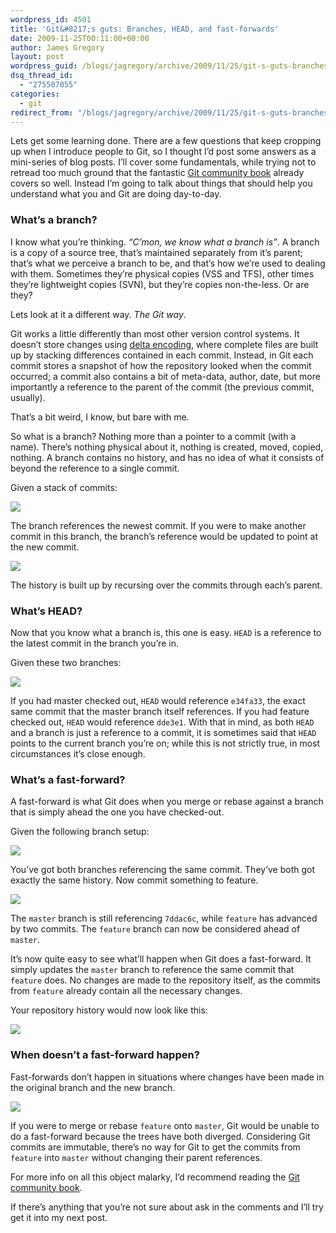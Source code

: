 ```yaml
---
wordpress_id: 4501
title: 'Git&#8217;s guts: Branches, HEAD, and fast-forwards'
date: 2009-11-25T00:11:00+00:00
author: James Gregory
layout: post
wordpress_guid: /blogs/jagregory/archive/2009/11/25/git-s-guts-branches-head-and-fast-forwards.aspx
dsq_thread_id:
  - "275507055"
categories:
  - git
redirect_from: "/blogs/jagregory/archive/2009/11/25/git-s-guts-branches-head-and-fast-forwards.aspx/"
---
```

Lets get some learning done. There are a few questions that keep cropping up when I introduce people to Git, so I thought I&#8217;d post some answers as a mini-series of blog posts. I&#8217;ll cover some fundamentals, while trying not to retread too much ground that the fantastic [Git community book](http://book.git-scm.com) already covers so well. Instead I&#8217;m going to talk about things that should help you understand what you and Git are doing day-to-day.

### What&#8217;s a branch?

I know what you&#8217;re thinking. _&#8220;C&#8217;mon, we know what a branch is&#8221;_. A branch is a copy of a source tree, that&#8217;s maintained separately from it&#8217;s parent; that&#8217;s what we perceive a branch to be, and that&#8217;s how we&#8217;re used to dealing with them. Sometimes they&#8217;re physical copies (VSS and TFS), other times they&#8217;re lightweight copies (SVN), but they&#8217;re copies non-the-less. Or are they?

Lets look at it a different way. _The Git way_.

Git works a little differently than most other version control systems. It doesn&#8217;t store changes using [delta encoding](http://en.wikipedia.org/wiki/Delta_encoding), where complete files are built up by stacking differences contained in each commit. Instead, in Git each commit stores a snapshot of how the repository looked when the commit occurred; a commit also contains a bit of meta-data, author, date, but more importantly a reference to the parent of the commit (the previous commit, usually).

That&#8217;s a bit weird, I know, but bare with me.

So what is a branch? Nothing more than a pointer to a commit (with a name). There&#8217;s nothing physical about it, nothing is created, moved, copied, nothing. A branch contains no history, and has no idea of what it consists of beyond the reference to a single commit.

Given a stack of commits:

![](https://lostechies.com/content/jamesgregory/uploads/2011/03.GitGuts.1/Figure1.png)

The branch references the newest commit. If you were to make another commit in this branch, the branch&#8217;s reference would be updated to point at the new commit.

![](https://lostechies.com/content/jamesgregory/uploads/2011/03.GitGuts.1/Figure2.png)

The history is built up by recursing over the commits through each&#8217;s parent.

### What&#8217;s HEAD?

Now that you know what a branch is, this one is easy. `HEAD` is a reference to the latest commit in the branch you&#8217;re in.

Given these two branches:

![](https://lostechies.com/content/jamesgregory/uploads/2011/03.GitGuts.1/Figure3.png)

If you had master checked out, `HEAD` would reference `e34fa33`, the exact same commit that the master branch itself references. If you had feature checked out, `HEAD` would reference `dde3e1`. With that in mind, as both `HEAD` and a branch is just a reference to a commit, it is sometimes said that `HEAD` points to the current branch you&#8217;re on; while this is not strictly true, in most circumstances it&#8217;s close enough.

### What&#8217;s a fast-forward?

A fast-forward is what Git does when you merge or rebase against a branch that is simply ahead the one you have checked-out.

Given the following branch setup:

![](https://lostechies.com/content/jamesgregory/uploads/2011/03.GitGuts.1/Figure4.png)

You&#8217;ve got both branches referencing the same commit. They&#8217;ve both got exactly the same history. Now commit something to feature.

![](https://lostechies.com/content/jamesgregory/uploads/2011/03.GitGuts.1/Figure5.png)

The `master` branch is still referencing `7ddac6c`, while `feature` has advanced by two commits. The `feature` branch can now be considered ahead of `master`.

It&#8217;s now quite easy to see what&#8217;ll happen when Git does a fast-forward. It simply updates the `master` branch to reference the same commit that `feature` does. No changes are made to the repository itself, as the commits from `feature` already contain all the necessary changes.

Your repository history would now look like this:

![](https://lostechies.com/content/jamesgregory/uploads/2011/03.GitGuts.1/Figure6.png)

### When doesn&#8217;t a fast-forward happen?

Fast-forwards don&#8217;t happen in situations where changes have been made in the original branch and the new branch.

![](https://lostechies.com/content/jamesgregory/uploads/2011/03.GitGuts.1/Figure7.png)

If you were to merge or rebase `feature` onto `master`, Git would be unable to do a fast-forward because the trees have both diverged. Considering Git commits are immutable, there&#8217;s no way for Git to get the commits from `feature` into `master` without changing their parent references.

For more info on all this object malarky, I&#8217;d recommend reading the [Git community book](http://book.git-scm.com).

If there&#8217;s anything that you&#8217;re not sure about ask in the comments and I&#8217;ll try get it into my next post.